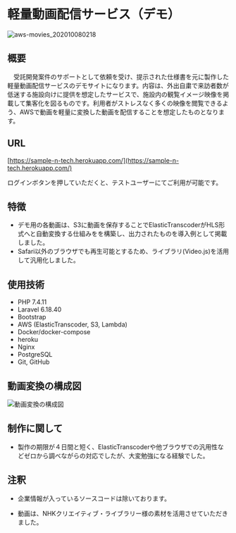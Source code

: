 # 軽量動画配信サービス（デモ）

![aws-movies_202010080218](https://user-images.githubusercontent.com/60908658/95427684-eb1ee100-0982-11eb-90d5-043a85cc0391.gif)

## 概要

　受託開発案件のサポートとして依頼を受け、提示された仕様書を元に製作した軽量動画配信サービスのデモサイトになります。内容は、外出自粛で来訪者数が低迷する施設向けに提供を想定したサービスで、施設内の観覧イメージ映像を掲載して集客化を図るものです。利用者がストレスなく多くの映像を閲覧できるよう、AWSで動画を軽量に変換した動画を配信することを想定したものとなります。

## URL

[https://sample-n-tech.herokuapp.com/](https://sample-n-tech.herokuapp.com/)

ログインボタンを押していただくと、テストユーザーにてご利用が可能です。

## 特徴

- デモ用の各動画は、S3に動画を保存することでElasticTranscoderがHLS形式へと自動変換する仕組みをを構築し、出力されたものを導入例として掲載しました。
- Safari以外のブラウザでも再生可能とするため、ライブラリ(Video.js)を活用して汎用化しました。

## 使用技術

- PHP 7.4.11
- Laravel 6.18.40
- Bootstrap
- AWS (ElasticTranscoder, S3, Lambda)
- Docker/docker-compose
- heroku
- Nginx
- PostgreSQL
- Git, GitHub

## 動画変換の構成図

![動画変換の構成図](https://ntech-test-transcoder-out.s3-ap-northeast-1.amazonaws.com/aws-movies_202010080453.png)


## 制作に関して

- 製作の期限が４日間と短く、ElasticTranscoderや他ブラウザでの汎用性などゼロから調べながらの対応でしたが、大変勉強になる経験でした。


## 注釈

- 企業情報が入っているソースコードは除いております。

- 動画は、NHKクリエイティブ・ライブラリー様の素材を活用させていただきました。